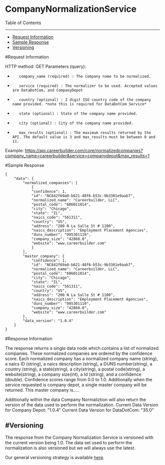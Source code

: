 CompanyNormalizationService
=============

Table of Contents
_________
- [Request Information](#request-information)
- [Sample Response](#sample-response)
- [Versioning](#versioning)



#Request Information


HTTP method: GET
Parameters (query):
-        company_name (required) : The company name to be normalized.
-        service (required) : The normalizer to be used. Accepted values are DataDotCom, and CompanyDepot
-        country (optional) : 2 digit ISO country code of the company name provided. *note this is required for DataDotCom Service*
-        state (optional) : State of the company name provided.
-        city (optional) : City of the company name provided.
-        max_results (optional) : The maximum results returned by the API. The default value is 3 and max_results must be between 0 and 11.
 
Example: https://api.careerbuilder.com/core/normalizedcompanies?company_name=careerbuilder&service=companydepot&max_results=1

#Sample Response


```
{
    "data": {
        "normalized_companies": [
            {
            "confidence": 1,
            "id": "NC842f69a0-b621-48f6-b53c-9b3301e9aab7",
            "normalized_name": "Careerbuilder, LLC",
            "postal_code": "606011014",
            "city": "Chicago",
            "state": "IL",
            "naics_code": "561311",
            "country": "US",
            "address": "200 N La Salle St # 1100",
            "naics_description": "Employment Placement Agencies",
            "duns_number": "095301110",
            "company_size": "42868.0",
            "website": "www.careerbuilder.com"
            }
        ],
        "master_company": {
            "confidence": 1,
            "id": "NC842f69a0-b621-48f6-b53c-9b3301e9aab7",
            "normalized_name": "Careerbuilder, LLC",
            "postal_code": "606011014",
            "city": "Chicago",
            "state": "IL",
            "naics_code": "561311",
            "country": "US",
            "address": "200 N La Salle St # 1100",
            "naics_description": "Employment Placement Agencies",
            "duns_number": "095301110",
            "company_size": "42868.0",
            "website": "www.careerbuilder.com"
        },
        "data_version": "1.0.4"
    }
}
```


#Response Information

The response returns a single data node which contains a list of normalized companies. These normalized companies are ordered by the confidence score. Each normalized company has a normalized company name (string), a naics ID (string), a naics description (string), a DUNS number(string), a country (string), a state(string), a city(string), a postal code(string), a website(string), a company size(int), a Id (string), and a confidence (double). Confidence scores range from 0.0 to 1.0. Additionally when the service requested is company depot, a single master company will be returned. This master company is.....

Additionally within the data Company Normaliztion will also return the version of the data used to perform the normalization. 
Current Data Version for Company Depot: "1.0.4"
Current Data Version for DataDotCom: "35.0"


#Versioning
-----------
The response from the Company Normalization Service is versioned with the current version being 1.0. The data set used to perform the normalization is also versioned but we will always use the latest.

Our general versioning strategy is available [here](/Versioning.md).
